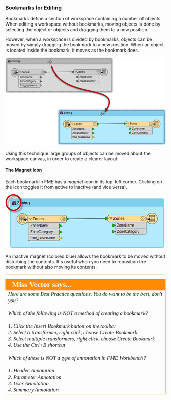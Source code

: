 ### Bookmarks for Editing ###
Bookmarks define a section of workspace containing a number of objects. When editing a workspace without bookmarks, moving objects is done by selecting the object or objects and dragging them to a new position. 

However, when a workspace is divided by bookmarks, objects can be moved by simply dragging the bookmark to a new position. When an object is located inside the bookmark, it moves as the bookmark does. 

![](./Images/Img3.15.MovingBookmark.png)

Using this technique large groups of objects can be moved about the workspace canvas, in order to create a clearer layout.


#### The Magnet Icon ####
Each bookmark in FME has a *magnet* icon in its top-left corner. Clicking on the icon toggles it from active to inactive (and vice versa).

![](./Images/Img3.14.BookmarkMagnet.png)

An inactive magnet (colored blue) allows the bookmark to be moved without disturbing the contents. It's useful when you need to reposition the bookmark without also moving its contents.

---

<!--Person X Says Section-->

<table style="border-spacing: 0px">
<tr>
<td style="vertical-align:middle;background-color:darkorange;border: 2px solid darkorange">
<i class="fa fa-quote-left fa-lg fa-pull-left fa-fw" style="color:white;padding-right: 12px;vertical-align:text-top"></i>
<span style="color:white;font-size:x-large;font-weight: bold;font-family:serif">Miss Vector says...</span>
</td>
</tr>

<tr>
<td style="border: 1px solid darkorange">
<span style="font-family:serif; font-style:italic; font-size:larger">
Here are some Best Practice questions. You do want to be the best, don't you?
<br><br>Which of the following is NOT a method of creating a bookmark?
<br><br>1. Click the Insert Bookmark button on the toolbar
<br>2. Select a transformer, right click, choose Create Bookmark
<br>3. Select multiple transformers, right click, choose Create Bookmark
<br>4. Use the Ctrl+B shortcut
<br><br>Which of these is NOT a type of annotation in FME Workbench?
<br><br>1. Header Annotation
<br>2. Parameter Annotation
<br>3. User Annotation
<br>4. Summary Annotation
</span>
</td>
</tr>
</table>

